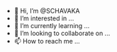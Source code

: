 - 👋 Hi, I’m @SCHAVAKA
- 👀 I’m interested in ...
- 🌱 I’m currently learning ...
- 💞️ I’m looking to collaborate on ...
- 📫 How to reach me ...

<!---
SCHAVAKA/SCHAVAKA is a ✨ special ✨ repository because its `README.md` (this file) appears on your GitHub profile.
You can click the Preview link to take a look at your changes.
--->
